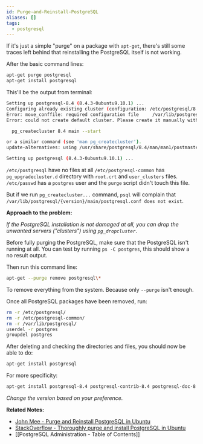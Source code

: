 ```yaml
---
id: Purge-and-Reinstall-PostgreSQL
aliases: []
tags:
  - postgresql
---
```


If it's just a simple "purge" on a package with `apt-get`, there's still some traces left behind that reinstalling the PostgreSQL itself is not working.

After the basic command lines:

```bash
apt-get purge postgresql
apt-get install postgresql
```

This'll be the output from terminal:

```bash
Setting up postgresql-8.4 (8.4.3-0ubuntu9.10.1) ...
Configuring already existing cluster (configuration: /etc/postgresql/8.4/main, data: /var/lib/postgresql/8.4/main, owner: 108:112)
Error: move_conffile: required configuration file     /var/lib/postgresql/8.4/main/postgresql.conf does not exist
Error: could not create default cluster. Please create it manually with

  pg_createcluster 8.4 main --start

or a similar command (see 'man pg_createcluster').
update-alternatives: using /usr/share/postgresql/8.4/man/man1/postmaster.1.gz to provide /usr/share/man/man1/postmaster.1.gz (postmaster.1.gz) in auto mode.

Setting up postgresql (8.4.3-0ubuntu9.10.1) ...
```

`/etc/postgresql` have no files at all
`/etc/postgresql-common` has `pg_upgradecluster.d` directory with `root.crt` and `user_clusters` files.
`/etc/passwd` has a `postgres` user and the `purge` script didn't touch this file.

But if we run `pg_createcluster...` command, `psql` will complain that `/var/lib/postgresql/{version}/main/postgresql.conf does not exist`.

**Approach to the problem:**

_If the PostgreSQL installation is not damaged at all, you can drop the unwanted servers ("clusters") using `pg_dropcluster`_.

Before fully purging the PostgreSQL, make sure that the PostgreSQL isn't running at all. You can test by running `ps -C postgres`, this should show a no result output.

Then run this command line:

```bash
apt-get --purge remove postgresql\*
```

To remove everything from the system. Because only `--purge` isn't enough.

Once all PostgreSQL packages have been removed, run:

```bash
rm -r /etc/postgresql/
rm -r /etc/postgresql-common/
rm -r /var/lib/postgresql/
userdel -r postgres
groupdel postgres
```

After deleting and checking the directories and files, you should now be able to do:

```bash
apt-get install postgresql
```

For more specificity:

```bash
apt-get install postgresql-8.4 postgresql-contrib-8.4 postgresql-doc-8.4
```

_Change the version based on your preference._

**Related Notes:**

- [John Mee - Purge and Reinstall PostgreSQL in Ubuntu](https://johnmee.com/how-to-reinstall-postgresql-on-ubuntu)
- [StackOverflow - Thoroughly purge and install PostgreSQL in Ubuntu](https://stackoverflow.com/questions/2748607/how-to-thoroughly-purge-and-reinstall-postgresql-on-ubuntu)
- [[PostgreSQL Administration - Table of Contents]]
